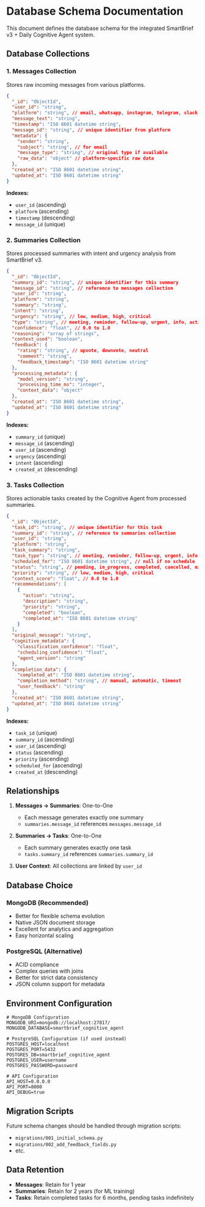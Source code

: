 # Database Schema Documentation

This document defines the database schema for the integrated SmartBrief v3 + Daily Cognitive Agent system.

## Database Collections

### 1. Messages Collection

Stores raw incoming messages from various platforms.

```json
{
  "_id": "ObjectId",
  "user_id": "string",
  "platform": "string", // email, whatsapp, instagram, telegram, slack
  "message_text": "string",
  "timestamp": "ISO 8601 datetime string",
  "message_id": "string", // unique identifier from platform
  "metadata": {
    "sender": "string",
    "subject": "string", // for email
    "message_type": "string", // original type if available
    "raw_data": "object" // platform-specific raw data
  },
  "created_at": "ISO 8601 datetime string",
  "updated_at": "ISO 8601 datetime string"
}
```

**Indexes:**
- `user_id` (ascending)
- `platform` (ascending)
- `timestamp` (descending)
- `message_id` (unique)

### 2. Summaries Collection

Stores processed summaries with intent and urgency analysis from SmartBrief v3.

```json
{
  "_id": "ObjectId",
  "summary_id": "string", // unique identifier for this summary
  "message_id": "string", // reference to messages collection
  "user_id": "string",
  "platform": "string",
  "summary": "string",
  "intent": "string",
  "urgency": "string", // low, medium, high, critical
  "type": "string", // meeting, reminder, follow-up, urgent, info, action_required
  "confidence": "float", // 0.0 to 1.0
  "reasoning": "array of strings",
  "context_used": "boolean",
  "feedback": {
    "rating": "string", // upvote, downvote, neutral
    "comment": "string",
    "feedback_timestamp": "ISO 8601 datetime string"
  },
  "processing_metadata": {
    "model_version": "string",
    "processing_time_ms": "integer",
    "context_data": "object"
  },
  "created_at": "ISO 8601 datetime string",
  "updated_at": "ISO 8601 datetime string"
}
```

**Indexes:**
- `summary_id` (unique)
- `message_id` (ascending)
- `user_id` (ascending)
- `urgency` (ascending)
- `intent` (ascending)
- `created_at` (descending)

### 3. Tasks Collection

Stores actionable tasks created by the Cognitive Agent from processed summaries.

```json
{
  "_id": "ObjectId",
  "task_id": "string", // unique identifier for this task
  "summary_id": "string", // reference to summaries collection
  "user_id": "string",
  "platform": "string",
  "task_summary": "string",
  "task_type": "string", // meeting, reminder, follow-up, urgent, info, action_required
  "scheduled_for": "ISO 8601 datetime string", // null if no schedule
  "status": "string", // pending, in_progress, completed, cancelled, missed
  "priority": "string", // low, medium, high, critical
  "context_score": "float", // 0.0 to 1.0
  "recommendations": [
    {
      "action": "string",
      "description": "string",
      "priority": "string",
      "completed": "boolean",
      "completed_at": "ISO 8601 datetime string"
    }
  ],
  "original_message": "string",
  "cognitive_metadata": {
    "classification_confidence": "float",
    "scheduling_confidence": "float",
    "agent_version": "string"
  },
  "completion_data": {
    "completed_at": "ISO 8601 datetime string",
    "completion_method": "string", // manual, automatic, timeout
    "user_feedback": "string"
  },
  "created_at": "ISO 8601 datetime string",
  "updated_at": "ISO 8601 datetime string"
}
```

**Indexes:**
- `task_id` (unique)
- `summary_id` (ascending)
- `user_id` (ascending)
- `status` (ascending)
- `priority` (ascending)
- `scheduled_for` (ascending)
- `created_at` (descending)

## Relationships

1. **Messages → Summaries**: One-to-One
   - Each message generates exactly one summary
   - `summaries.message_id` references `messages.message_id`

2. **Summaries → Tasks**: One-to-One
   - Each summary generates exactly one task
   - `tasks.summary_id` references `summaries.summary_id`

3. **User Context**: All collections are linked by `user_id`

## Database Choice

### MongoDB (Recommended)
- Better for flexible schema evolution
- Native JSON document storage
- Excellent for analytics and aggregation
- Easy horizontal scaling

### PostgreSQL (Alternative)
- ACID compliance
- Complex queries with joins
- Better for strict data consistency
- JSON column support for metadata

## Environment Configuration

```env
# MongoDB Configuration
MONGODB_URI=mongodb://localhost:27017/
MONGODB_DATABASE=smartbrief_cognitive_agent

# PostgreSQL Configuration (if used instead)
POSTGRES_HOST=localhost
POSTGRES_PORT=5432
POSTGRES_DB=smartbrief_cognitive_agent
POSTGRES_USER=username
POSTGRES_PASSWORD=password

# API Configuration
API_HOST=0.0.0.0
API_PORT=8000
API_DEBUG=true
```

## Migration Scripts

Future schema changes should be handled through migration scripts:

- `migrations/001_initial_schema.py`
- `migrations/002_add_feedback_fields.py`
- etc.

## Data Retention

- **Messages**: Retain for 1 year
- **Summaries**: Retain for 2 years (for ML training)
- **Tasks**: Retain completed tasks for 6 months, pending tasks indefinitely
